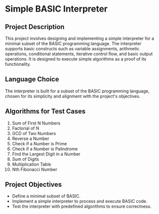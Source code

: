
# Simple BASIC Interpreter

## Project Description
This project involves designing and implementing a simple interpreter for a minimal subset of the BASIC programming language. The interpreter supports basic constructs such as variable assignments, arithmetic operations, conditional statements, iterative control flow, and basic output operations. It is designed to execute simple algorithms as a proof of its functionality.

## Language Choice
The interpreter is built for a subset of the BASIC programming language, chosen for its simplicity and alignment with the project's objectives.

## Algorithms for Test Cases
1. Sum of First N Numbers
2. Factorial of N
3. GCD of Two Numbers
4. Reverse a Number
5. Check if a Number is Prime
6. Check if a Number is Palindrome
7. Find the Largest Digit in a Number
8. Sum of Digits
9. Multiplication Table
10. Nth Fibonacci Number

## Project Objectives
- Define a minimal subset of BASIC.
- Implement a simple interpreter to process and execute BASIC code.
- Test the interpreter with predefined algorithms to ensure correctness.